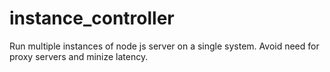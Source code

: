 # instance_controller
Run multiple instances of node js server on a single system. Avoid need for proxy servers and minize latency.
